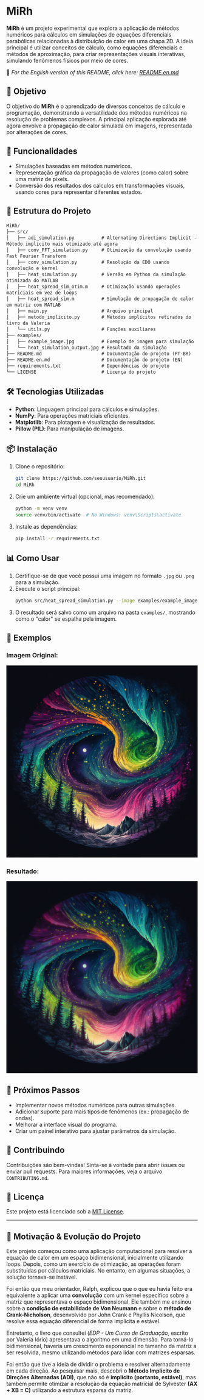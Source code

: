 # MiRh

**MiRh** é um projeto experimental que explora a aplicação de métodos numéricos para cálculos em simulações de equações diferenciais parabólicas relacionadas à distribuição de calor em uma chapa 2D. A ideia principal é utilizar conceitos de cálculo, como equações diferenciais e métodos de aproximação, para criar representações visuais interativas, simulando fenômenos físicos por meio de cores.

📄 *For the English version of this README, click here: [README.en.md](README.en.md)*

## 🧮 Objetivo

O objetivo do **MiRh** é o aprendizado de diversos conceitos de cálculo e programação, demonstrando a versatilidade dos métodos numéricos na resolução de problemas complexos. A principal aplicação explorada até agora envolve a propagação de calor simulada em imagens, representada por alterações de cores.

## 🚀 Funcionalidades

- Simulações baseadas em métodos numéricos.
- Representação gráfica da propagação de valores (como calor) sobre uma matriz de pixels.
- Conversão dos resultados dos cálculos em transformações visuais, usando cores para representar diferentes estados.

## 📂 Estrutura do Projeto

```plaintext
MiRh/
├── src/         
│   ├── adi_simulation.py          # Alternating Directions Implicit - Método implícito mais otimizado até agora
│   ├── conv_FFT_simulation.py     # Otimização da convolução usando Fast Fourier Transform
│   ├── conv_simulation.py         # Resolução da EDO usando convolução e kernel
│   ├── heat_simulation.py         # Versão em Python da simulação otimizada do MATLAB
│   ├── heat_spread_sim_otim.m     # Otimização usando operações matriciais em vez de loops
│   ├── heat_spread_sim.m          # Simulação de propagação de calor em matriz com MATLAB
│   ├── main.py                    # Arquivo principal
│   ├── metodo_implicito.py        # Métodos implícitos retirados do livro da Valeria
│   └── utils.py                   # Funções auxiliares
├── examples/
│   ├── example_image.jpg          # Exemplo de imagem para simulação
│   └── heat_simulation_output.jpg # Resultado da simulação
├── README.md                      # Documentação do projeto (PT-BR)
├── README.en.md                   # Documentação do projeto (EN)
├── requirements.txt               # Dependências do projeto
└── LICENSE                        # Licença do projeto
```

## 🛠️ Tecnologias Utilizadas

- **Python**: Linguagem principal para cálculos e simulações.
- **NumPy**: Para operações matriciais eficientes.
- **Matplotlib**: Para plotagem e visualização de resultados.
- **Pillow (PIL)**: Para manipulação de imagens.

## 📦 Instalação

1. Clone o repositório:
   ```bash
   git clone https://github.com/seuusuario/MiRh.git
   cd MiRh
   ```

2. Crie um ambiente virtual (opcional, mas recomendado):
   ```bash
   python -m venv venv
   source venv/bin/activate  # No Windows: venv\Scripts\activate
   ```

3. Instale as dependências:
   ```bash
   pip install -r requirements.txt
   ```

## 📊 Como Usar

1. Certifique-se de que você possui uma imagem no formato `.jpg` ou `.png` para a simulação.
2. Execute o script principal:
   ```bash
   python src/heat_spread_simulation.py --image examples/example_image.jpg
   ```
3. O resultado será salvo como um arquivo na pasta `examples/`, mostrando como o "calor" se espalha pela imagem.

## 🌟 Exemplos

### Imagem Original:
![Imagem Original](examples/example_image.png)

### Resultado:
![Resultado](imagem_vermelho.png)

## 🧠 Próximos Passos

- Implementar novos métodos numéricos para outras simulações.
- Adicionar suporte para mais tipos de fenômenos (ex.: propagação de ondas).
- Melhorar a interface visual do programa.
- Criar um painel interativo para ajustar parâmetros da simulação.

## 🤝 Contribuindo

Contribuições são bem-vindas! Sinta-se à vontade para abrir issues ou enviar pull requests. Para maiores informações, veja o arquivo `CONTRIBUTING.md`.

## 📜 Licença

Este projeto está licenciado sob a [MIT License](LICENSE).

---

## 📖 Motivação & Evolução do Projeto

Este projeto começou como uma aplicação computacional para resolver a equação de calor em um espaço bidimensional, inicialmente utilizando loops. Depois, como um exercício de otimização, as operações foram substituídas por cálculos matriciais. No entanto, em algumas situações, a solução tornava-se instável.

Foi então que meu orientador, Ralph, explicou que o que eu havia feito era equivalente a aplicar uma **convolução** com um kernel específico sobre a matriz que representava o espaço bidimensional. Ele também me ensinou sobre a **condição de estabilidade de Von Neumann** e sobre o **método de Crank-Nicholson**, desenvolvido por John Crank e Phyllis Nicolson, que resolve essa equação diferencial de forma implícita e estável.

Entretanto, o livro que consultei (*EDP - Um Curso de Graduação*, escrito por Valeria Iório) apresentava o algoritmo em uma dimensão. Para torná-lo bidimensional, haveria um crescimento exponencial no tamanho da matriz a ser resolvida, mesmo utilizando métodos para lidar com matrizes esparsas.

Foi então que tive a ideia de dividir o problema e resolver alternadamente em cada direção. Ao pesquisar mais, descobri o **Método Implícito de Direções Alternadas (ADI)**, que não só é **implícito (portanto, estável)**, mas também permite otimizar a resolução da equação matricial de Sylvester **(AX + XB = C)** utilizando a estrutura esparsa da matriz.
```